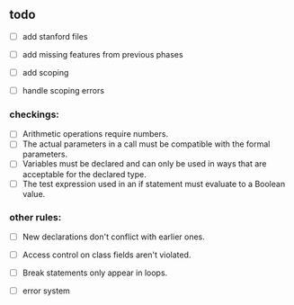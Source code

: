 
## todo

- [ ] add stanford files
- [ ] add missing features from previous phases

- [ ] add scoping
- [ ] handle scoping errors

### checkings:
- [ ] Arithmetic operations require numbers.
- [ ] The actual parameters in a call must be compatible with the formal parameters. 
- [ ] Variables must be declared and can only be used in ways that are acceptable for the declared type. 
- [ ] The test expression used in an if statement must evaluate to a Boolean value. 

### other rules:
- [ ] New declarations don't conflict with earlier ones.
- [ ] Access control on class fields aren't violated.
- [ ] Break statements only appear in loops.

- [ ] error system